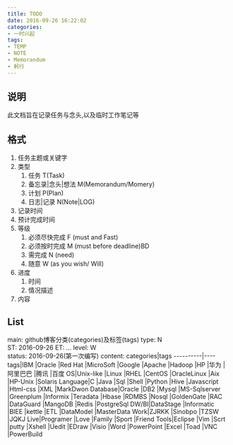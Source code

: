 ```yaml
---
title: TODO
date: 2016-09-26 16:22:02
categories:
- 一时兴起
tags: 
- TEMP  
- NOTE
- Memorandum
- 躬行
---
```


## 说明 ##
此文档旨在记录任务与念头,以及临时工作笔记等

## 格式 ##
1. 任务主题或关键字
2. 类型
	1.  任务 T(Task)  
	2.  备忘录|念头|想法 M(Memorandum/Momery)  
	3.  计划 P(Plan) 
	4.  日志|记录 N(Note|LOG)  
2. 记录时间
3. 预计完成时间
4. 等级
	1. 必须尽快完成  F (must and Fast) 
	2. 必须按时完成     M (must before deadline)BD  
	3. 需完成		N (need)  
	4. 随意		W (as you wish/ Will)  
5. 进度
	1. 时间
	2. 情况描述
6. 内容

## List ##

main:  github博客分类(categories)及标签(tags)
type:  N  
ST: 2016-09-26
ET: ...
level: W  
status: 2016-09-26(第一次编写)
content: 
categories|tags
----------|----
tags|IBM
|Oracle
|Red Hat
|MicroSoft
|Google
|Apache
|Hadoop
|HP
|华为
|阿里巴巴
|腾讯
|百度
OS|Unix-like
 |Linux
 |RHEL
 |CentOS
 |OracleLinux
 |Aix
 |HP-Unix
 |Solaris
Language|C
|Java
|Sql
|Shell
|Python
|Hive
|Javascript
|Html-css
|XML
|MarkDwon
Database|Oracle
|DB2
|Mysql
|MS-Sqlserver
|Greenplum
|Informix
|Teradata
|Hbase
|RDMBS
|Nosql
|GoldenGate
|RAC
|DataGuard
|MangoDB
|Redis
|PostgreSql
DW/BI|DataStage
|Informatic
|BIEE
|kettle
|ETL
|DataModel
|MasterData
Work|ZJRKK
|Sinobpo
|TZSW
|JQKJ
Live|Programer
|Love
|Family
|Sport
|Friend
Tools|Eclipse
|Vim
|Scrt
|putty
|Xshell
|Uedit
|EDraw
|Visio
|Word
|PowerPoint
|Excel
|Toad
|VNC
|PowerBuild